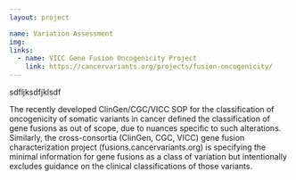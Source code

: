 ```yaml
---
layout: project

name: Variation Assessment
img:
links:
  - name: VICC Gene Fusion Oncogenicity Project
    link: https://cancervariants.org/projects/fusion-oncogenicity/
---
```

sdfljksdfjklsdf

The recently developed ClinGen/CGC/VICC SOP for the classification of oncogenicity of somatic variants in cancer defined the classification of gene fusions as out of scope, due to nuances specific to such alterations. Similarly, the cross-consortia (ClinGen, CGC, VICC) gene fusion characterization project (fusions.cancervariants.org) is specifying the minimal information for gene fusions as a class of variation but intentionally excludes guidance on the clinical classifications of those variants.

